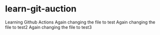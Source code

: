 # learn-git-auction
Learning Github Actions
Again changing the file to test
Again changing the file to test2
Again changing the file to test3
